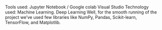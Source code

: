 Tools used:
Jupyter Notebook / Google colab
Visual Studio
Technology used:
Machine Learning.
Deep Learning
Well, for the smooth running of the project we’ve used few libraries like NumPy, Pandas, Scikit-learn, TensorFlow, and Matplotlib.
